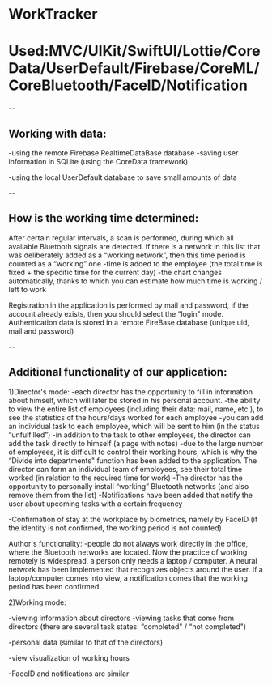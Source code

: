 # WorkTracker

# Used:MVC/UIKit/SwiftUI/Lottie/CoreData/UserDefault/Firebase/CoreML/CoreBluetooth/FaceID/Notification

--

## Working with data:
-using the remote Firebase RealtimeDataBase database
-saving user information in SQLite (using the CoreData framework)

-using the local UserDefault database to save small amounts of data

--

## How is the working time determined:
After certain regular intervals, a scan is performed, during which all available Bluetooth signals are detected. If there is a network in this list that was deliberately added as a “working network”, then this time period is counted as a “working” one
-time is added to the employee (the total time is fixed + the specific time for the current day)
-the chart changes automatically, thanks to which you can estimate how much time is working / left to work

Registration in the application is performed by mail and password, if the account already exists, then you should select the “login" mode. Authentication data is stored in a remote FireBase database (unique uid, mail and password)

--

## Additional functionality of our application:

1)Director's mode:
-each director has the opportunity to fill in information about himself, which will later be stored in his personal account.
-the ability to view the entire list of employees (including their data: mail, name, etc.), to see the statistics of the hours/days worked for each employee
-you can add an individual task to each employee, which will be sent to him (in the status “unfulfilled”)
-in addition to the task to other employees, the director can add the task directly to himself (a page with notes)
-due to the large number of employees, it is difficult to control their working hours, which is why the “Divide into departments" function has been added to the application. The director can form an individual team of employees, see their total time worked (in relation to the required time for work)
-The director has the opportunity to personally install “working” Bluetooth networks (and also remove them from the list)
-Notifications have been added that notify the user about upcoming tasks with a certain frequency

-Confirmation of stay at the workplace by biometrics, namely by FaceID (if the identity is not confirmed, the working period is not counted)

Author's functionality:
-people do not always work directly in the office, where the Bluetooth networks are located. Now the practice of working remotely is widespread, a person only needs a laptop / computer. A neural network has been implemented that recognizes objects around the user. If a laptop/computer comes into view, a notification comes that the working period has been confirmed.

2)Working mode:

-viewing information about directors
-viewing tasks that come from directors (there are several task states: “completed" / “not completed")

-personal data (similar to that of the directors)

-view visualization of working hours 

-FaceID and notifications are similar
